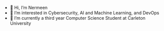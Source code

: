- 👋 Hi, I’m Nermeen
- 👀 I’m interested in Cybersecurity, AI and Machine Learning, and DevOps
- 🌱 I’m currently a third year Computer Science Student at Carleton University

<!---
ermeen-el/ermeen-el is a ✨ special ✨ repository because its `README.md` (this file) appears on your GitHub profile.
You can click the Preview link to take a look at your changes.
--->
